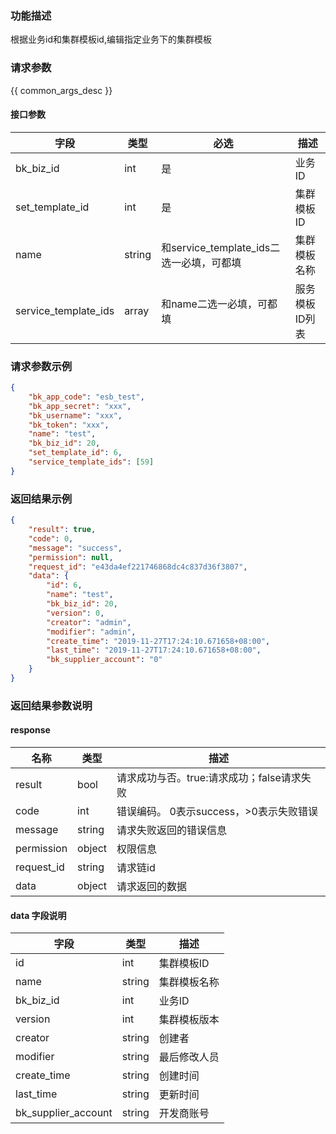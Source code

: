 ### 功能描述

根据业务id和集群模板id,编辑指定业务下的集群模板

### 请求参数

{{ common_args_desc }}

#### 接口参数

| 字段                  | 类型   | 必选   | 描述           |
| -------------------- | ------ | ----- | -------------- |
| bk_biz_id            | int    | 是    | 业务ID        |
| set_template_id      | int    | 是    | 集群模板ID     |
| name                 | string | 和service_template_ids二选一必填，可都填 | 集群模板名称  |
| service_template_ids | array  | 和name二选一必填，可都填 | 服务模板ID列表 |


### 请求参数示例

```json
{
    "bk_app_code": "esb_test",
    "bk_app_secret": "xxx",
    "bk_username": "xxx",
    "bk_token": "xxx",
    "name": "test",
    "bk_biz_id": 20,
    "set_template_id": 6,
    "service_template_ids": [59]
}
```

### 返回结果示例

```json
{
    "result": true,
    "code": 0,
    "message": "success",
    "permission": null,
    "request_id": "e43da4ef221746868dc4c837d36f3807",
    "data": {
        "id": 6,
        "name": "test",
        "bk_biz_id": 20,
        "version": 0,
        "creator": "admin",
        "modifier": "admin",
        "create_time": "2019-11-27T17:24:10.671658+08:00",
        "last_time": "2019-11-27T17:24:10.671658+08:00",
        "bk_supplier_account": "0"
    }
}
```

### 返回结果参数说明

#### response

| 名称    | 类型   | 描述                                    |
| ------- | ------ | ------------------------------------- |
| result  | bool   | 请求成功与否。true:请求成功；false请求失败 |
| code    | int    | 错误编码。 0表示success，>0表示失败错误   |
| message | string | 请求失败返回的错误信息                   |
| permission    | object | 权限信息    |
| request_id    | string | 请求链id    |
| data    | object | 请求返回的数据                          |

#### data 字段说明

| 字段                | 类型   | 描述         |
| ------------------- | ------ | ------------ |
| id                  | int    | 集群模板ID   |
| name                | string  | 集群模板名称 |
| bk_biz_id           | int    | 业务ID       |
| version             | int    | 集群模板版本 |
| creator             | string | 创建者       |
| modifier            | string | 最后修改人员 |
| create_time         | string | 创建时间     |
| last_time           | string | 更新时间     |
| bk_supplier_account | string | 开发商账号   |

